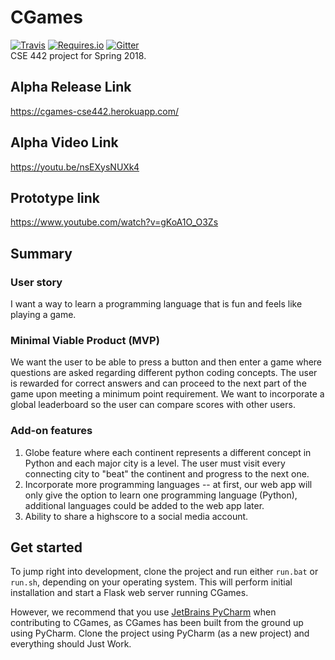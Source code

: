 # CGames
[![Travis](https://img.shields.io/travis/briankarUB/CGames/develop.svg)](https://travis-ci.org/briankarUB/CGames)
[![Requires.io](https://img.shields.io/requires/github/briankarUB/CGames/develop.svg)](https://requires.io/github/briankarUB/CGames/requirements/?branch=develop)
[![Gitter](https://img.shields.io/gitter/room/CGames_CSE442/Lobby.svg)](https://gitter.im/CGames_CSE442/Lobby)  
CSE 442 project for Spring 2018.
## Alpha Release Link
https://cgames-cse442.herokuapp.com/
## Alpha Video Link
https://youtu.be/nsEXysNUXk4

## Prototype link
https://www.youtube.com/watch?v=gKoA1O_O3Zs

## Summary

### User story
I want a way to learn a programming language that is fun and feels like
playing a game.

### Minimal Viable Product (MVP)
We want the user to be able to press a button and then enter a game where
questions are asked regarding different python coding concepts. The user is
rewarded for correct answers and can proceed to the next part of the game upon
meeting a minimum point requirement. We want to incorporate a global
leaderboard so the user can compare scores with other users.

### Add-on features
1. Globe feature where each continent represents a different concept in Python
and each major city is a level. The user must visit every connecting city to
"beat" the continent and progress to the next one.
2. Incorporate more programming languages -- at first, our web app will only
give the option to learn one programming language (Python), additional
languages could be added to the web app later.
3. Ability to share a highscore to a social media account.

## Get started
To jump right into development, clone the project and run either `run.bat` or
`run.sh`, depending on your operating system. This will perform initial
installation and start a Flask web server running CGames.

However, we recommend that you use [JetBrains PyCharm](https://www.jetbrains.com/pycharm/)
when contributing to CGames, as CGames has been built from the ground up using
PyCharm. Clone the project using PyCharm (as a new project) and everything
should Just Work.
